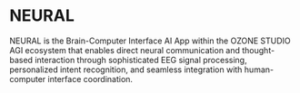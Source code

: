 # NEURAL
NEURAL is the Brain-Computer Interface AI App within the OZONE STUDIO AGI ecosystem that enables direct neural communication and thought-based interaction through sophisticated EEG signal processing, personalized intent recognition, and seamless integration with human-computer interface coordination.
